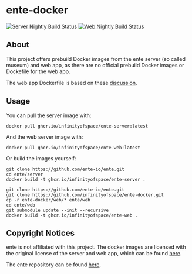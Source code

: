# ente-docker

[![Server Nightly Build Status](https://img.shields.io/github/actions/workflow/status/infinityofspace/ente-docker/publish-server-nightly.yml?style=for-the-badge&label=server+nightly+builds)](https://github.com/infinityofspace/ente-docker/actions/workflows/publish-server-nightly.yml)
[![Web Nightly Build Status](https://img.shields.io/github/actions/workflow/status/infinityofspace/ente-docker/publish-web-nightly.yml?style=for-the-badge&label=web+nightly+builds)](https://github.com/infinityofspace/ente-docker/actions/workflows/publish-web-nightly.yml)

## About

This project offers prebuild Docker images from the ente server (so called museum) and web app, as there are no official prebuild Docker images
or Dockefile for the web app.

The web app Dockerfile is based on these [discussion](https://github.com/ente-io/ente/discussions/1183).

## Usage

You can pull the server image with:

```commandline
docker pull ghcr.io/infinityofspace/ente-server:latest
```

And the web server image with:

```commandline
docker pull ghcr.io/infinityofspace/ente-web:latest
```

Or build the images yourself:

```commandline
git clone https://github.com/ente-io/ente.git
cd ente/server
docker build -t ghcr.io/infinityofspace/ente-server .
```

```commandline
git clone https://github.com/ente-io/ente.git
git clone https://github.com/infinityofspace/ente-docker.git
cp -r ente-docker/web/* ente/web
cd ente/web
git submodule update --init --recursive
docker build -t ghcr.io/infinityofspace/ente-web .
```

## Copyright Notices

ente is not affiliated with this project. The docker images are licensed with the original license of the server and web app,
which can be found [here](https://github.com/ente-io/ente/blob/main/LICENSE).

The ente repository can be found [here](https://github.com/ente-io/ente).
